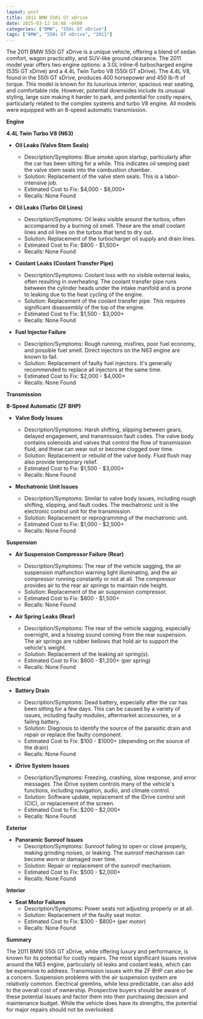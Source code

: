 ```yaml
---
layout: post
title: 2011 BMW 550i GT xDrive
date: 2025-03-12 16:48 -0400
categories: ["BMW", "550i GT xDrive"]
tags: ["BMW", "550i GT xDrive", "2011"]
---
```

The 2011 BMW 550i GT xDrive is a unique vehicle, offering a blend of sedan comfort, wagon practicality, and SUV-like ground clearance. The 2011 model year offers two engine options: a 3.0L inline-6 turbocharged engine (535i GT xDrive) and a 4.4L Twin Turbo V8 (550i GT xDrive). The 4.4L V8, found in the 550i GT xDrive, produces 400 horsepower and 450 lb-ft of torque. This model is known for its luxurious interior, spacious rear seating, and comfortable ride. However, potential downsides include its unusual styling, large size making it harder to park, and potential for costly repairs, particularly related to the complex systems and turbo V8 engine. All models were equipped with an 8-speed automatic transmission.

**Engine**

**4.4L Twin Turbo V8 (N63)**

*   **Oil Leaks (Valve Stem Seals)**
    *   Description/Symptoms: Blue smoke upon startup, particularly after the car has been sitting for a while. This indicates oil seeping past the valve stem seals into the combustion chamber.
    *   Solution: Replacement of the valve stem seals. This is a labor-intensive job.
    *   Estimated Cost to Fix: $4,000 - $8,000+
    *   Recalls: None Found

*   **Oil Leaks (Turbo Oil Lines)**
    *   Description/Symptoms: Oil leaks visible around the turbos, often accompanied by a burning oil smell. These are the small coolant lines and oil lines on the turbos that tend to dry out.
    *   Solution: Replacement of the turbocharger oil supply and drain lines.
    *   Estimated Cost to Fix: $800 - $1,500+
    *   Recalls: None Found

*   **Coolant Leaks (Coolant Transfer Pipe)**
    *   Description/Symptoms: Coolant loss with no visible external leaks, often resulting in overheating. The coolant transfer pipe runs between the cylinder heads under the intake manifold and is prone to leaking due to the heat cycling of the engine.
    *   Solution: Replacement of the coolant transfer pipe. This requires significant disassembly of the top of the engine.
    *   Estimated Cost to Fix: $1,500 - $3,000+
    *   Recalls: None Found

*   **Fuel Injector Failure**
    *   Description/Symptoms: Rough running, misfires, poor fuel economy, and possible fuel smell. Direct injectors on the N63 engine are known to fail.
    *   Solution: Replacement of faulty fuel injectors. It's generally recommended to replace all injectors at the same time.
    *   Estimated Cost to Fix: $2,000 - $4,000+
    *   Recalls: None Found

**Transmission**

**8-Speed Automatic (ZF 8HP)**

*   **Valve Body Issues**
    *   Description/Symptoms: Harsh shifting, slipping between gears, delayed engagement, and transmission fault codes. The valve body contains solenoids and valves that control the flow of transmission fluid, and these can wear out or become clogged over time.
    *   Solution: Replacement or rebuild of the valve body. Fluid flush may also provide temporary relief.
    *   Estimated Cost to Fix: $1,500 - $3,000+
    *   Recalls: None Found

*   **Mechatronic Unit Issues**
    *   Description/Symptoms: Similar to valve body issues, including rough shifting, slipping, and fault codes. The mechatronic unit is the electronic control unit for the transmission.
    *   Solution: Replacement or reprogramming of the mechatronic unit.
    *   Estimated Cost to Fix: $1,000 - $2,500+
    *   Recalls: None Found

**Suspension**

*   **Air Suspension Compressor Failure (Rear)**
    *   Description/Symptoms: The rear of the vehicle sagging, the air suspension malfunction warning light illuminating, and the air compressor running constantly or not at all. The compressor provides air to the rear air springs to maintain ride height.
    *   Solution: Replacement of the air suspension compressor.
    *   Estimated Cost to Fix: $800 - $1,500+
    *   Recalls: None Found

*   **Air Spring Leaks (Rear)**
    *   Description/Symptoms: The rear of the vehicle sagging, especially overnight, and a hissing sound coming from the rear suspension. The air springs are rubber bellows that hold air to support the vehicle's weight.
    *   Solution: Replacement of the leaking air spring(s).
    *   Estimated Cost to Fix: $600 - $1,200+ (per spring)
    *   Recalls: None Found

**Electrical**

*   **Battery Drain**
    *   Description/Symptoms: Dead battery, especially after the car has been sitting for a few days. This can be caused by a variety of issues, including faulty modules, aftermarket accessories, or a failing battery.
    *   Solution: Diagnosis to identify the source of the parasitic drain and repair or replace the faulty component.
    *   Estimated Cost to Fix: $100 - $1000+ (depending on the source of the drain)
    *   Recalls: None Found

*   **iDrive System Issues**
    *   Description/Symptoms: Freezing, crashing, slow response, and error messages. The iDrive system controls many of the vehicle's functions, including navigation, audio, and climate control.
    *   Solution: Software update, replacement of the iDrive control unit (CIC), or replacement of the screen.
    *   Estimated Cost to Fix: $200 - $2,000+
    *   Recalls: None Found

**Exterior**

*   **Panoramic Sunroof Issues**
    *   Description/Symptoms: Sunroof failing to open or close properly, making grinding noises, or leaking. The sunroof mechanism can become worn or damaged over time.
    *   Solution: Repair or replacement of the sunroof mechanism.
    *   Estimated Cost to Fix: $500 - $2,000+
    *   Recalls: None Found

**Interior**

*   **Seat Motor Failures**
    *   Description/Symptoms: Power seats not adjusting properly or at all.
    *   Solution: Replacement of the faulty seat motor.
    *   Estimated Cost to Fix: $300 - $800+ (per motor)
    *   Recalls: None Found

**Summary**

The 2011 BMW 550i GT xDrive, while offering luxury and performance, is known for its potential for costly repairs. The most significant issues revolve around the N63 engine, particularly oil leaks and coolant leaks, which can be expensive to address. Transmission issues with the ZF 8HP can also be a concern. Suspension problems with the air suspension system are relatively common. Electrical gremlins, while less predictable, can also add to the overall cost of ownership. Prospective buyers should be aware of these potential issues and factor them into their purchasing decision and maintenance budget. While the vehicle does have its strengths, the potential for major repairs should not be overlooked.

